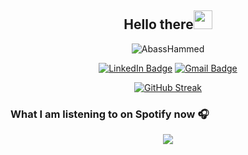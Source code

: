 <h2 align="center">Hello there<img src = "https://raw.githubusercontent.com/MartinHeinz/MartinHeinz/master/wave.gif" width = 30px></h2>

<p align="center">
  <img src="https://komarev.com/ghpvc/?username=AbassHammed&label=Profile%20views&color=0e75b6&style=flat" alt="AbassHammed" />
</p>

<p align="center">
  <a href="https://www.linkedin.com/in/abasshammed/"><img src="https://img.shields.io/badge/-Hammed%20Abass%20-blue?style=plastic&amp;labelColor=blue&amp;logo=LinkedIn&amp;link=www.linkedin.com/in/abasshammed" alt="LinkedIn Badge"></a> 
        <a href="mailto:abasshammedola@gmail.com"><img src="https://img.shields.io/badge/-Hammed%20Abass-fff?style=plastic&amp;labelColor=fff&amp;logo=Gmail&amp;link=mailto:abasshammedola@gmail.com" alt="Gmail Badge"></a>
</p>

<div align="center"><a href="https://git.io/streak-stats"><img src="https://github-readme-streak-stats.herokuapp.com?user=AbassHammed&theme=github-dark-blue&hide_border=true&locale=fr" alt="GitHub Streak" /></a></div>



### What I am listening to on Spotify now 🎧


<div align="center"><img src="https://spotify-github-profile.kittinanx.com/api/view?uid=vwfmufesskihqx2qshno4waj3&cover_image=true&theme=default&show_offline=false&background_color=121212&interchange=false)](https://github.com/kittinan/spotify-github-profile"></div>
